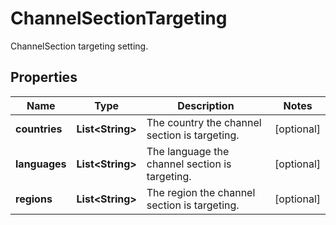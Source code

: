 

# ChannelSectionTargeting

ChannelSection targeting setting.

## Properties

Name | Type | Description | Notes
------------ | ------------- | ------------- | -------------
**countries** | **List&lt;String&gt;** | The country the channel section is targeting. |  [optional]
**languages** | **List&lt;String&gt;** | The language the channel section is targeting. |  [optional]
**regions** | **List&lt;String&gt;** | The region the channel section is targeting. |  [optional]




